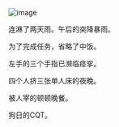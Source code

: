 
![image](https://github.com/jdzj/ji/assets/2352309/0f3b4875-1453-4a46-95b6-ea0442b8662c)

连淋了两天雨。午后的突降暴雨。

 为了完成任务，省略了中饭。

 左手的三个手指已濒临痉挛。

 四个人挤三张单人床的夜晚。

 被人宰的顿顿晚餐。

 狗日的CQT。
<!-- ##{"timestamp":1185268534}## -->
